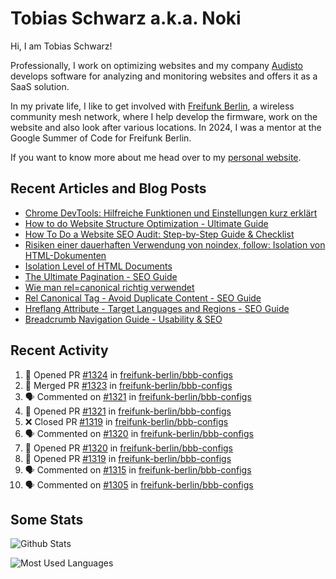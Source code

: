# Tobias Schwarz a.k.a. Noki

Hi, I am Tobias Schwarz!

Professionally, I work on optimizing websites and my company [Audisto](https://audisto.com/) develops software for analyzing and monitoring websites and offers it as a SaaS solution.

In my private life, I like to get involved with [Freifunk Berlin](https://berlin.freifunk.net/en/), a wireless community mesh network, where I help develop the firmware, work on the website and also look after various locations. In 2024, I was a mentor at the Google Summer of Code for Freifunk Berlin.

If you want to know more about me head over to my [personal website](https://www.tobias-schwarz.com/).

## Recent Articles and Blog Posts

* [Chrome DevTools: Hilfreiche Funktionen und Einstellungen kurz erklärt](https://www.afs-akademie.org/magazin/chrome-devtools/)
* [How to do Website Structure Optimization - Ultimate Guide](https://audisto.com/guides/structure-optimization/)
* [How To Do a Website SEO Audit: Step-by-Step Guide & Checklist](https://audisto.com/guides/website-audit/)
* [Risiken einer dauerhaften Verwendung von noindex, follow: Isolation von HTML-Dokumenten](https://www.websiteboosting.com/magazin/55/risiken-einer-dauerhaften-verwendung-von-noindex-follow-isolation-von-html-dokumenten.html)
* [Isolation Level of HTML Documents](https://audisto.com/help/crawler/features/isolation/)
* [The Ultimate Pagination - SEO Guide](https://audisto.com/guides/pagination/)
* [Wie man rel=canonical richtig verwendet](https://www.websiteboosting.com/magazin/35/wie-man-relcanonical-richtig-einsetzt.html)
* [Rel Canonical Tag - Avoid Duplicate Content - SEO Guide](https://audisto.com/guides/canonical/)
* [Hreflang Attribute - Target Languages and Regions - SEO Guide](https://audisto.com/guides/hreflang/)
* [Breadcrumb Navigation Guide - Usability & SEO](https://audisto.com/guides/breadcrumb/)

## Recent Activity

<!--START_SECTION:activity-->
1. 💪 Opened PR [#1324](https://github.com/freifunk-berlin/bbb-configs/pull/1324) in [freifunk-berlin/bbb-configs](https://github.com/freifunk-berlin/bbb-configs)
2. 🎉 Merged PR [#1323](https://github.com/freifunk-berlin/bbb-configs/pull/1323) in [freifunk-berlin/bbb-configs](https://github.com/freifunk-berlin/bbb-configs)
3. 🗣 Commented on [#1321](https://github.com/freifunk-berlin/bbb-configs/pull/1321#issuecomment-3165343015) in [freifunk-berlin/bbb-configs](https://github.com/freifunk-berlin/bbb-configs)
4. 💪 Opened PR [#1321](https://github.com/freifunk-berlin/bbb-configs/pull/1321) in [freifunk-berlin/bbb-configs](https://github.com/freifunk-berlin/bbb-configs)
5. ❌ Closed PR [#1319](https://github.com/freifunk-berlin/bbb-configs/pull/1319) in [freifunk-berlin/bbb-configs](https://github.com/freifunk-berlin/bbb-configs)
6. 🗣 Commented on [#1320](https://github.com/freifunk-berlin/bbb-configs/pull/1320#issuecomment-3164947732) in [freifunk-berlin/bbb-configs](https://github.com/freifunk-berlin/bbb-configs)
7. 💪 Opened PR [#1320](https://github.com/freifunk-berlin/bbb-configs/pull/1320) in [freifunk-berlin/bbb-configs](https://github.com/freifunk-berlin/bbb-configs)
8. 💪 Opened PR [#1319](https://github.com/freifunk-berlin/bbb-configs/pull/1319) in [freifunk-berlin/bbb-configs](https://github.com/freifunk-berlin/bbb-configs)
9. 🗣 Commented on [#1315](https://github.com/freifunk-berlin/bbb-configs/pull/1315#issuecomment-3155458858) in [freifunk-berlin/bbb-configs](https://github.com/freifunk-berlin/bbb-configs)
10. 🗣 Commented on [#1305](https://github.com/freifunk-berlin/bbb-configs/pull/1305#issuecomment-3155453128) in [freifunk-berlin/bbb-configs](https://github.com/freifunk-berlin/bbb-configs)
<!--END_SECTION:activity-->

## Some Stats

![Github Stats](https://github-readme-stats.vercel.app/api?username=noki&rank_icon=github&theme=transparent&card_width=450)

![Most Used Languages](https://github-readme-stats.vercel.app/api/top-langs?username=noki&layout=compact&langs_count=8&theme=transparent&card_width=450)
